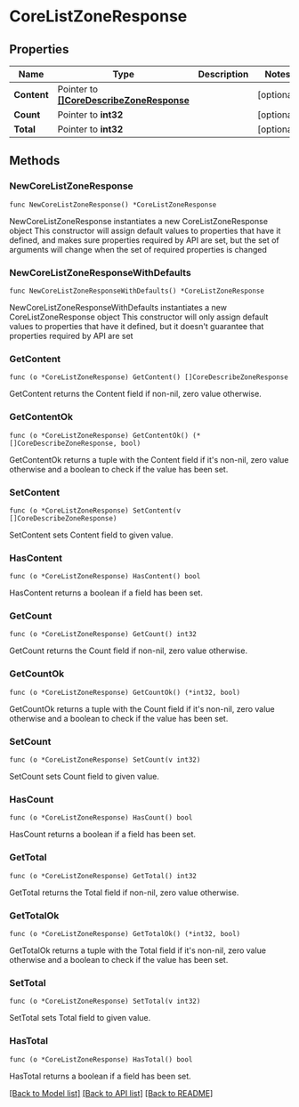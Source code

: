 # CoreListZoneResponse

## Properties

Name | Type | Description | Notes
------------ | ------------- | ------------- | -------------
**Content** | Pointer to [**[]CoreDescribeZoneResponse**](CoreDescribeZoneResponse.md) |  | [optional] 
**Count** | Pointer to **int32** |  | [optional] 
**Total** | Pointer to **int32** |  | [optional] 

## Methods

### NewCoreListZoneResponse

`func NewCoreListZoneResponse() *CoreListZoneResponse`

NewCoreListZoneResponse instantiates a new CoreListZoneResponse object
This constructor will assign default values to properties that have it defined,
and makes sure properties required by API are set, but the set of arguments
will change when the set of required properties is changed

### NewCoreListZoneResponseWithDefaults

`func NewCoreListZoneResponseWithDefaults() *CoreListZoneResponse`

NewCoreListZoneResponseWithDefaults instantiates a new CoreListZoneResponse object
This constructor will only assign default values to properties that have it defined,
but it doesn't guarantee that properties required by API are set

### GetContent

`func (o *CoreListZoneResponse) GetContent() []CoreDescribeZoneResponse`

GetContent returns the Content field if non-nil, zero value otherwise.

### GetContentOk

`func (o *CoreListZoneResponse) GetContentOk() (*[]CoreDescribeZoneResponse, bool)`

GetContentOk returns a tuple with the Content field if it's non-nil, zero value otherwise
and a boolean to check if the value has been set.

### SetContent

`func (o *CoreListZoneResponse) SetContent(v []CoreDescribeZoneResponse)`

SetContent sets Content field to given value.

### HasContent

`func (o *CoreListZoneResponse) HasContent() bool`

HasContent returns a boolean if a field has been set.

### GetCount

`func (o *CoreListZoneResponse) GetCount() int32`

GetCount returns the Count field if non-nil, zero value otherwise.

### GetCountOk

`func (o *CoreListZoneResponse) GetCountOk() (*int32, bool)`

GetCountOk returns a tuple with the Count field if it's non-nil, zero value otherwise
and a boolean to check if the value has been set.

### SetCount

`func (o *CoreListZoneResponse) SetCount(v int32)`

SetCount sets Count field to given value.

### HasCount

`func (o *CoreListZoneResponse) HasCount() bool`

HasCount returns a boolean if a field has been set.

### GetTotal

`func (o *CoreListZoneResponse) GetTotal() int32`

GetTotal returns the Total field if non-nil, zero value otherwise.

### GetTotalOk

`func (o *CoreListZoneResponse) GetTotalOk() (*int32, bool)`

GetTotalOk returns a tuple with the Total field if it's non-nil, zero value otherwise
and a boolean to check if the value has been set.

### SetTotal

`func (o *CoreListZoneResponse) SetTotal(v int32)`

SetTotal sets Total field to given value.

### HasTotal

`func (o *CoreListZoneResponse) HasTotal() bool`

HasTotal returns a boolean if a field has been set.


[[Back to Model list]](../README.md#documentation-for-models) [[Back to API list]](../README.md#documentation-for-api-endpoints) [[Back to README]](../README.md)


